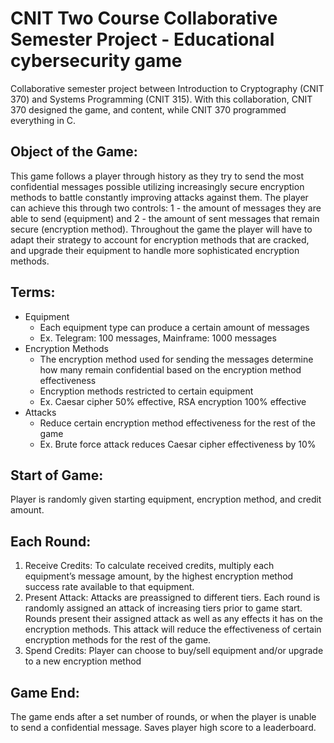 # CNIT Two Course Collaborative Semester Project - Educational cybersecurity game
Collaborative semester project between Introduction to Cryptography (CNIT 370) and Systems Programming (CNIT 315). With this collaboration, CNIT 370 designed the game, and content, while CNIT 370 programmed everything in C.

## Object of the Game:
This game follows a player through history as they try to send the most confidential messages possible utilizing increasingly secure encryption methods to battle constantly improving attacks against them. The player can achieve this through two controls: 1 - the amount of messages they are able to send (equipment) and 2 - the amount of sent messages that remain secure (encryption method). Throughout the game the player will have to adapt their strategy to account for encryption methods that are cracked, and upgrade their equipment to handle more sophisticated encryption methods. 

## Terms:
- Equipment 
    - Each equipment type can produce a certain amount of messages 
    - Ex. Telegram: 100 messages, Mainframe: 1000 messages 
- Encryption Methods  
    - The encryption method used for sending the messages determine how many remain confidential based on the encryption method effectiveness 
    - Encryption methods restricted to certain equipment 
    - Ex. Caesar cipher 50% effective, RSA encryption 100% effective 
- Attacks  
    - Reduce certain encryption method effectiveness for the rest of the game 
    - Ex. Brute force attack reduces Caesar cipher effectiveness by 10% 

## Start of Game: 
Player is randomly given starting equipment, encryption method, and credit amount.

## Each Round: 
1. Receive Credits: To calculate received credits, multiply each equipment’s message amount, by the highest encryption method success rate available to that equipment. 
2. Present Attack: Attacks are preassigned to different tiers. Each round is randomly assigned an attack of increasing tiers prior to game start. Rounds present their assigned attack as well as any effects it has on the encryption methods. This attack will reduce the effectiveness of certain encryption methods for the rest of the game. 
3. Spend Credits: Player can choose to buy/sell equipment and/or upgrade to a new encryption method 

## Game End: 
The game ends after a set number of rounds, or when the player is unable to send a confidential message. Saves player high score to a leaderboard. 

